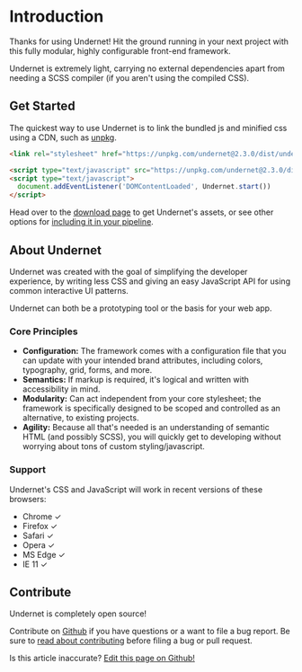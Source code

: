 # Introduction

Thanks for using Undernet! Hit the ground running in your next project with this fully modular, highly configurable front-end framework.

Undernet is extremely light, carrying no external dependencies apart from needing a SCSS compiler (if you aren't using the compiled CSS).

## Get Started

The quickest way to use Undernet is to link the bundled js and minified css using a CDN, such as [unpkg](https://www.unpkg.com).

```html
<link rel="stylesheet" href="https://unpkg.com/undernet@2.3.0/dist/undernet.min.css" integrity="sha256-A/vIR0IinRgHj5h+UCNE7KHMtKlCGl3Nf0gPdpZFz2A" crossorigin="anonymous">
```

```html
<script type="text/javascript" src="https://unpkg.com/undernet@2.3.0/dist/undernet.bundle.min.js" integrity="sha256-BRMcJimNgrAvje7cWFw//oHmCTmll6cH3g8Frb6rx2k" crossorigin="anonymous"></script>
<script type="text/javascript">
  document.addEventListener('DOMContentLoaded', Undernet.start())
</script>
```

Head over to the [download page](/docs/overview/download) to get Undernet's assets, or see other options for [including it in your pipeline](/docs/overview/javascript).

## About Undernet

Undernet was created with the goal of simplifying the developer experience, by writing less CSS and giving an easy JavaScript API for using common interactive UI patterns.

Undernet can both be a prototyping tool or the basis for your web app.

### Core Principles

- **Configuration:** The framework comes with a configuration file that you can update with your intended brand attributes, including colors, typography, grid, forms, and more.
- **Semantics:** If markup is required, it's logical and written with accessibility in mind.
- **Modularity:** Can act independent from your core stylesheet; the framework is specifically designed to be scoped and controlled as an alternative, to existing projects.
- **Agility:** Because all that's needed is an understanding of semantic HTML (and possibly SCSS), you will quickly get to developing without worrying about tons of custom styling/javascript.

### Support

Undernet's CSS and JavaScript will work in recent versions of these browsers:

- Chrome ✓
- Firefox ✓
- Safari ✓
- Opera ✓
- MS Edge ✓
- IE 11 ✓

## Contribute

Undernet is completely open source!

Contribute on [Github](https://www.github.com/geotrev/undernet/issues) if you have questions or a want to file a bug report. Be sure to [read about contributing](https://github.com/geotrev/undernet/blob/master/CONTRIBUTING.md) before filing a bug or pull request.

<p class="has-right-text">Is this article inaccurate? <a href="https://github.com/geotrev/undernet/tree/master/docs/introduction.md">Edit this page on Github!</a></p>
